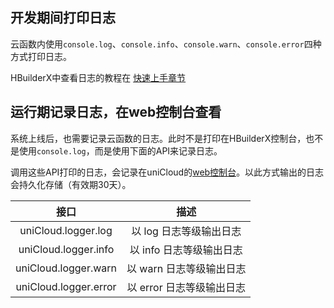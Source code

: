 ## 开发期间打印日志

云函数内使用`console.log`、`console.info`、`console.warn`、`console.error`四种方式打印日志。

HBuilderX中查看日志的教程在 [快速上手章节](/uniCloud/quickstart?id=rundebug)

## 运行期记录日志，在web控制台查看

系统上线后，也需要记录云函数的日志。此时不是打印在HBuilderX控制台，也不是使用`console.log`，而是使用下面的API来记录日志。

调用这些API打印的日志，会记录在uniCloud的[web控制台](https://unicloud.dcloud.net.cn)。以此方式输出的日志会持久化存储（有效期30天）。

|接口									|描述											|
|:-:									|:-:											|
|uniCloud.logger.log	|以 log 日志等级输出日志	|
|uniCloud.logger.info	|以 info 日志等级输出日志	|
|uniCloud.logger.warn	|以 warn 日志等级输出日志	|
|uniCloud.logger.error|以 error 日志等级输出日志|
